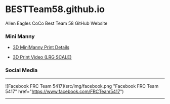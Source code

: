 # BESTTeam58.github.io
Allen Eagles CoCo Best Team 58 GitHub Website

### Mini Manny
- [3D MiniManny Print Details](https://github.com/BESTTeam58/MiniManny3Dprint)

- [3D Print Video (LRG SCALE)](https://bestteam58.github.io/MiniManny3Dprint)


### Social Media
---
![Facebook FRC Team 5417](src/img/facebook.png "Facebook FRC Team 5417" href="https://www.facebook.com/FRCTeam5417")

---
